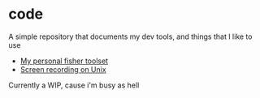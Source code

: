 # code
A simple repository that documents my dev tools, and things that I like to use

* [My personal fisher toolset](https://github.com/darrensapalo/fisher-work)
* [Screen recording on Unix](https://github.com/phw/peek)

Currently a WIP, cause i'm busy as hell
